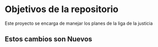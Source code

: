 # Objetivos de la repositorio

Este proyecto se encarga de manejar los planes de la liga de la justicia


## Estos cambios son Nuevos
